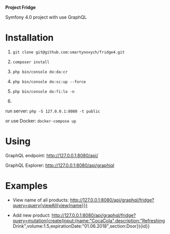 **Project Fridge**

Symfony 4.0 project with use GraphQL 

# Installation

1) `git clone git@github.com:smartynovych/fridge4.git`

2) `composer install`

3) `php bin/console do:da:cr`

4) `php bin/console do:sc:up --force`

5) `php bin/console do:fi:lo -n`

6) 
run server: `php -S 127.0.0.1:8080 -t public`

or use Docker: `docker-compose up`

# Using
GraphQL endpoint:
  http://127.0.0.1:8080/api/
  
GraphQL Explorer:
  http://127.0.0.1:8080/api/graphiql
  
# Examples
  - View name of all products:
  http://127.0.0.1:8080/api/graphql/fridge?query=query{viewAll{view{name}}}
  
  - Add new product: 
  http://127.0.0.1:8080/api/graphql/fridge?query=mutation{create(input:{name:"CocaCola",description:"Refreshing Drink",volume:1.5,expirationDate:"01.06.2018",section:Door}){id}}
  